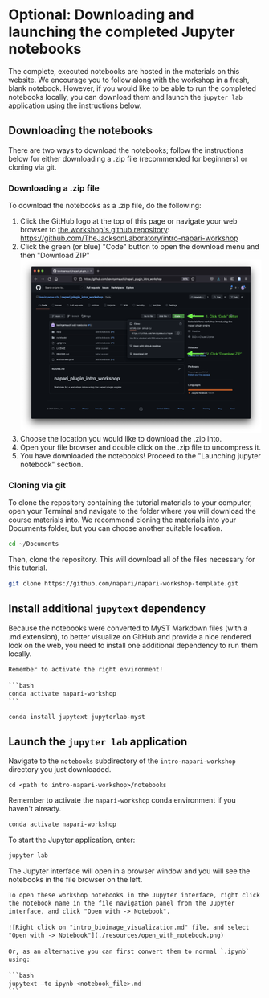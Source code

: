 # Optional: Downloading and launching the completed Jupyter notebooks

The complete, executed notebooks are hosted in the materials on this website. We encourage you
to follow along with the workshop in a fresh, blank notebook. However, if you
would like to be able to run the completed notebooks locally, you can download them
and launch the `jupyter lab` application using the instructions below.

## Downloading the notebooks

There are two ways to download the notebooks; follow the instructions below for
either downloading a .zip file (recommended for beginners) or cloning via git.

### Downloading a .zip file
To download the notebooks as a .zip file, do the following:

1. Click the GitHub logo at the top of this page or navigate your web browser to [the workshop's github repository](https://github.com/TheJacksonLaboratory/intro-napari-workshop): https://github.com/TheJacksonLaboratory/intro-napari-workshop
2. Click the green (or blue) "Code" button to open the download menu and then
   "Download ZIP" ![download code](./resources/download_code.png)
3. Choose the location you would like to download the .zip into.
4. Open your file browser and double click on the .zip file to uncompress it.
5. You have downloaded the notebooks! Proceed to the "Launching jupyter
   notebook" section.

### Cloning via git
To clone the repository containing the tutorial materials to your computer, open
your Terminal and navigate to the folder where you will download the course
materials into. We recommend cloning the materials into your Documents folder,
but you can choose another suitable location. 

 ```bash
 cd ~/Documents
 ```

Then, clone the repository. This will download all of the files necessary for
this tutorial.

 ```bash
 git clone https://github.com/napari/napari-workshop-template.git
 ```

## Install additional `jupytext` dependency

Because the notebooks were converted to MyST Markdown files (with a .md extension),
to better  visualize on GitHub and provide a nice rendered look on the web,
you need to install one additional dependency to run them locally.

````{important}
Remember to activate the right environment!

```bash
conda activate napari-workshop
```
````

```bash
conda install jupytext jupyterlab-myst
```


## Launch the `jupyter lab` application

Navigate to the `notebooks` subdirectory of the
`intro-napari-workshop` directory you just downloaded.

```
cd <path to intro-napari-workshop>/notebooks
```

Remember to activate the `napari-workshop` conda environment if you haven't already.

```bash
conda activate napari-workshop
```

To start the Jupyter application, enter:

```bash
jupyter lab
```

The Jupyter interface will open in a browser window and you will see the notebooks
in the file browser on the left.

````{important}
To open these workshop notebooks in the Jupyter interface, right click the notebook name in the file navigation panel from the Jupyter interface, and click "Open with -> Notebook".

![Right click on "intro_bioimage_visualization.md" file, and select "Open with -> Notebook"](./resources/open_with_notebook.png)

Or, as an alternative you can first convert them to normal `.ipynb` using:

```bash
jupytext –to ipynb <notebook_file>.md
```

````

